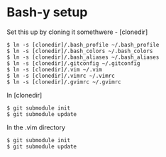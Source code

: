 # Bash-y setup

Set this up by cloning it somethwere - [clonedir]

    $ ln -s [clonedir]/.bash_profile ~/.bash_profile
    $ ln -s [clonedir]/.bash_colors ~/.bash_colors
    $ ln -s [clonedir]/.bash_aliases ~/.bash_aliases
    $ ln -s [clonedir]/.gitconfig ~/.gitconfig
    $ ln -s [clonedir]/.vim ~/.vim
    $ ln -s [clonedir]/.vimrc ~/.vimrc
    $ ln -s [clonedir]/.gvimrc ~/.gvimrc

In [clonedir]

    $ git submodule init
    $ git submodule update

In the .vim directory

    $ git submodule init
    $ git submodule update

